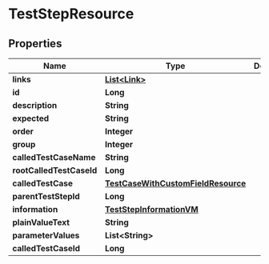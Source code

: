 
# TestStepResource

## Properties
Name | Type | Description | Notes
------------ | ------------- | ------------- | -------------
**links** | [**List&lt;Link&gt;**](Link.md) |  |  [optional]
**id** | **Long** |  |  [optional]
**description** | **String** |  | 
**expected** | **String** |  | 
**order** | **Integer** |  |  [optional]
**group** | **Integer** |  |  [optional]
**calledTestCaseName** | **String** |  |  [optional]
**rootCalledTestCaseId** | **Long** |  |  [optional]
**calledTestCase** | [**TestCaseWithCustomFieldResource**](TestCaseWithCustomFieldResource.md) |  |  [optional]
**parentTestStepId** | **Long** |  |  [optional]
**information** | [**TestStepInformationVM**](TestStepInformationVM.md) |  |  [optional]
**plainValueText** | **String** |  |  [optional]
**parameterValues** | **List&lt;String&gt;** |  |  [optional]
**calledTestCaseId** | **Long** |  |  [optional]



